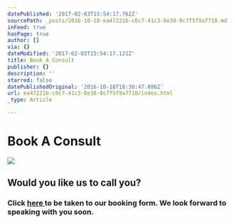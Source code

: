 ```yaml
---
datePublished: '2017-02-03T15:54:17.762Z'
sourcePath: _posts/2016-10-18-ea47221b-c0c7-41c3-8e38-8c7f5f9a7710.md
inFeed: true
hasPage: true
author: []
via: {}
dateModified: '2017-02-03T15:54:17.121Z'
title: Book A Consult
publisher: {}
description: ''
starred: false
datePublishedOriginal: '2016-10-18T18:30:47.806Z'
url: ea47221b-c0c7-41c3-8e38-8c7f5f9a7710/index.html
_type: Article

---
```

# Book A Consult
![](https://s3-us-west-2.amazonaws.com/the-grid-img/p/43668829535447fbbff2c7a424f0bfa814f9290c.png)

## Would you like us to call you?

### Click [here ][0]to be taken to our booking form. We look forward to speaking with you soon.

[0]: https://docs.google.com/a/apexoak.com/forms/d/e/1FAIpQLSfBpeR5KmNDLJafbLN0SFQRcKPdjc7zVsN6CBzraOSTrcaQPg/viewform